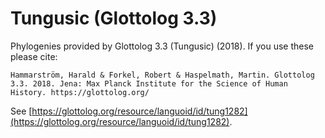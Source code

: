 # Tungusic (Glottolog 3.3)

Phylogenies provided by Glottolog 3.3 (Tungusic) (2018). If you use these please cite:

```
Hammarström, Harald & Forkel, Robert & Haspelmath, Martin. Glottolog 3.3. 2018. Jena: Max Planck Institute for the Science of Human History. https://glottolog.org/
```

See  [https://glottolog.org/resource/languoid/id/tung1282](https://glottolog.org/resource/languoid/id/tung1282).

